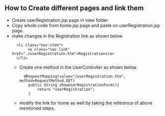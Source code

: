## How to Create different pages and link them  

- Create userRegistration.jsp page in view folder. 
- Copy whole code from home.jsp page and paste on userRegistration.jsp page. 
- make changes in the Registration link as shown below
  ``` 
    <li class="nav-item">
         <a class="nav-link" href="./userRegistration.htm">Registration</a>
    </li>
  ```
  - Create one method in the UserController as shown below
    ```
      @RequestMapping(value="/userRegistration.htm", method=RequestMethod.GET)
	    public String showUserRegistrationForm(){
		    return "userRegistration";
	    }
    ```
  - modify the link for home as well by taking the reference of above mentioned steps.
